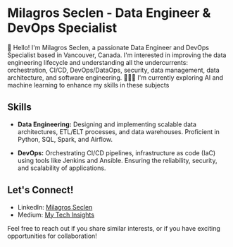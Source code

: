 # Milagros Seclen - Data Engineer & DevOps Specialist

👋 Hello! I'm Milagros Seclen, a passionate Data Engineer and DevOps Specialist based in Vancouver, Canada.
I'm interested in improving the data engineering lifecycle and understanding all the undercurrents: orchestration, CI/CD, DevOps/DataOps, security, data management, data architecture, and software engineering. 
🧙‍♀️🔮 I'm currently exploring AI and machine learning to enhance my skills in these subjects

## Skills

- **Data Engineering:** Designing and implementing scalable data architectures, ETL/ELT processes, and data warehouses. Proficient in Python, SQL, Spark, and Airflow.

- **DevOps:** Orchestrating CI/CD pipelines, infrastructure as code (IaC) using tools like Jenkins and Ansible. Ensuring the reliability, security, and scalability of applications.

## Let's Connect!

- LinkedIn: [Milagros Seclen](https://www.linkedin.com/in/mseclenc/)
- Medium: [My Tech Insights](https://medium.com/@milagros.seclen)

Feel free to reach out if you share similar interests, or if you have exciting opportunities for collaboration!
